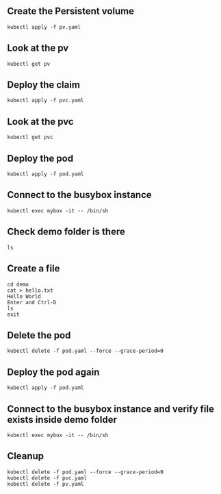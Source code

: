 ## Create the Persistent volume
    kubectl apply -f pv.yaml

## Look at the pv
    kubectl get pv

## Deploy the claim
    kubectl apply -f pvc.yaml

## Look at the pvc
    kubectl get pvc

## Deploy the pod
    kubectl apply -f pod.yaml

## Connect to the busybox instance
    kubectl exec mybox -it -- /bin/sh

## Check demo folder is there
    ls

## Create a file
    cd demo
    cat > hello.txt
    Hello World
    Enter and Ctrl-D
    ls
    exit

## Delete the pod
    kubectl delete -f pod.yaml --force --grace-period=0

## Deploy the pod again
    kubectl apply -f pod.yaml

## Connect to the busybox instance and verify file exists inside demo folder
    kubectl exec mybox -it -- /bin/sh

## Cleanup
    kubectl delete -f pod.yaml --force --grace-period=0
    kubectl delete -f pvc.yaml
    kubectl delete -f pv.yaml
